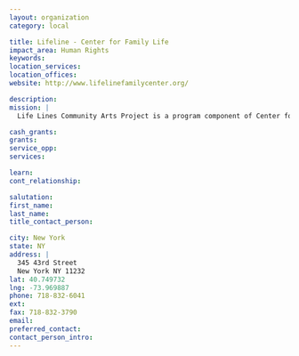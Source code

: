 ```yaml
---
layout: organization
category: local

title: Lifeline - Center for Family Life
impact_area: Human Rights
keywords: 
location_services: 
location_offices: 
website: http://www.lifelinefamilycenter.org/

description: 
mission: |
  Life Lines Community Arts Project is a program component of Center for Family Life, a family-focused neighborhood-based social service agency in Sunset Park, Brooklyn. The "Life Lines" project is a free, year-round program tht brings together social work, the arts, and education to involve participants in group experiences that promote individual growth and create a sense of community.

cash_grants: 
grants: 
service_opp: 
services: 

learn: 
cont_relationship: 

salutation: 
first_name: 
last_name: 
title_contact_person: 

city: New York
state: NY
address: |
  345 43rd Street  
  New York NY 11232
lat: 40.749732
lng: -73.969887
phone: 718-832-6041
ext: 
fax: 718-832-3790
email: 
preferred_contact: 
contact_person_intro: 
---
```

